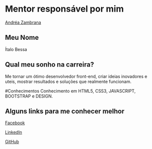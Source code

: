 # Mentor responsável por mim

[Andréa Zambrana](/profiles/mentors/profiles/andrea_zambrana.md)

## Meu Nome

Ítalo Bessa

## Qual meu sonho na carreira?

Me tornar um ótimo desenvolvedor front-end, criar ideias inovadores e uteis, mostrar resultados e soluções que realmente funcionam.

#Conhecimentos
Conhecimento em HTML5, CSS3, JAVASCRIPT, BOOTSTRAP e DESIGN.

## Alguns links para me conhecer melhor

[Facebook](https://www.facebook.com/brenda.rayane.564)

[LinkedIn](https://br.linkedin.com/in/ítalo-bessa-1a291111a)

[GitHub](https://github.com/ytalobessa)

